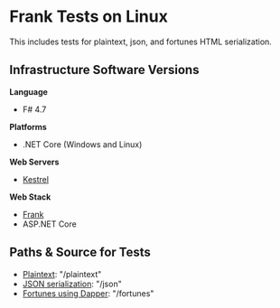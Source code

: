 # Frank Tests on Linux
This includes tests for plaintext, json, and fortunes HTML serialization.

## Infrastructure Software Versions

**Language**

* F# 4.7

**Platforms**

* .NET Core (Windows and Linux)

**Web Servers**

* [Kestrel](https://github.com/aspnet/KestrelHttpServer)

**Web Stack**

* [Frank](https://github.com/frank-fs/frank)
* ASP.NET Core

## Paths & Source for Tests

* [Plaintext](src/App/Program.fs): "/plaintext"
* [JSON serialization](src/App/Program.fs): "/json"
* [Fortunes using Dapper](src/App/Program.fs): "/fortunes"
